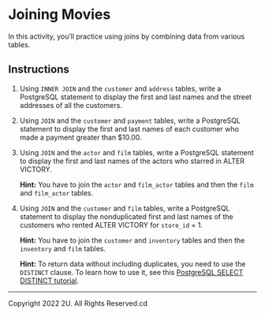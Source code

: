 # Joining Movies

In this activity, you’ll practice using joins by combining data from various tables.

## Instructions

1. Using `INNER JOIN` and the `customer` and `address` tables, write a PostgreSQL statement to display the first and last names and the street addresses of all the customers.

2. Using `JOIN` and the `customer` and `payment` tables, write a PostgreSQL statement to display the first and last names of each customer who made a payment greater than $10.00.

3. Using `JOIN` and the `actor` and `film` tables, write a PostgreSQL statement to display the first and last names of the actors who starred in ALTER VICTORY.

    **Hint:** You have to join the `actor` and `film_actor` tables and then the `film` and `film_actor` tables.

4. Using `JOIN` and the `customer` and `film` tables, write a PostgreSQL statement to display the nonduplicated first and last names of the customers who rented ALTER VICTORY for `store_id` = 1.

    **Hint:** You have to join the `customer` and `inventory` tables and then the `inventory` and `film` tables.

    **Hint:** To return data without including duplicates, you need to use the `DISTINCT` clause. To learn how to use it, see this [PostgreSQL SELECT DISTINCT tutorial](https://www.postgresqltutorial.com/postgresql-tutorial/postgresql-select-distinct/).

---

Copyright 2022 2U. All Rights Reserved.cd